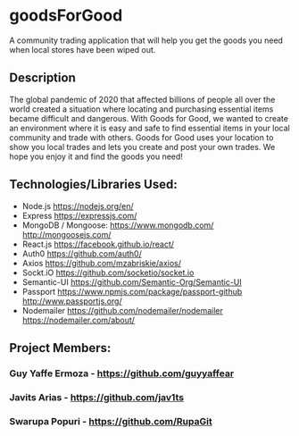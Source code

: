 # goodsForGood
A community trading application that will help you get the goods you need when local stores have been wiped out.

## Description
The global pandemic of 2020 that affected billions of people all over the world created a situation where locating and purchasing essential items became difficult and dangerous. With Goods for Good, we wanted to create an environment where it is easy and safe to find essential items in your local community and trade with others. Goods for Good uses your location to show you local trades and lets you create and post your own trades. We hope you enjoy it and find the goods you need!


## Technologies/Libraries Used:
* Node.js <https://nodejs.org/en/>
* Express <https://expressjs.com/>
* MongoDB / Mongoose: <https://www.mongodb.com/> <http://mongoosejs.com/>
* React.js <https://facebook.github.io/react/>
* Auth0 <https://github.com/auth0/>
* Axios <https://github.com/mzabriskie/axios/>
* Sockt.iO <https://github.com/socketio/socket.io>
* Semantic-UI <https://github.com/Semantic-Org/Semantic-UI>
* Passport <https://www.npmjs.com/package/passport-github> <http://www.passportjs.org/>
* Nodemailer <https://github.com/nodemailer/nodemailer> <https://nodemailer.com/about/>


## Project Members: 
### Guy Yaffe Ermoza - <https://github.com/guyyaffear>
### Javits Arias - <https://github.com/jav1ts>
### Swarupa Popuri - <https://github.com/RupaGit>

